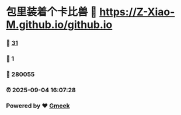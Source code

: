 # 包里装着个卡比兽 :link: https://Z-Xiao-M.github.io/github.io 
### :page_facing_up: [31](https://Z-Xiao-M.github.io/github.io/tag.html) 
### :speech_balloon: 1 
### :hibiscus: 280055 
### :alarm_clock: 2025-09-04 16:07:28 
### Powered by :heart: [Gmeek](https://github.com/Meekdai/Gmeek)
